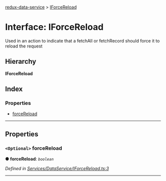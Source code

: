 [redux-data-service](../README.md) > [IForceReload](../interfaces/iforcereload.md)

# Interface: IForceReload

Used in an action to indicate that a fetchAll or fetchRecord should force it to reload the request

## Hierarchy

**IForceReload**

## Index

### Properties

* [forceReload](iforcereload.md#forcereload)

---

## Properties

<a id="forcereload"></a>

### `<Optional>` forceReload

**● forceReload**: *`boolean`*

*Defined in [Services/DataService/IForceReload.ts:3](https://github.com/Rediker-Software/redux-data-service/blob/2b2774d/src/Services/DataService/IForceReload.ts#L3)*

___

